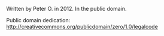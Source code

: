 Written by Peter O. in 2012.  In the public domain.

Public domain dedication: http://creativecommons.org/publicdomain/zero/1.0/legalcode